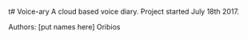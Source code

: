 t# Voice-ary
A cloud based voice diary.
Project started July 18th 2017. 

Authors:
[put names here]
Oribios
